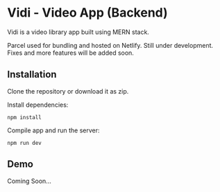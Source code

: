 # Vidi - Video App (Backend)

Vidi is a video library app built using MERN stack. 

Parcel used for bundling and hosted on Netlify. Still under development. Fixes and more features will be added soon.

## Installation

Clone the repository or download it as zip.

Install dependencies:

```
npm install
```

Compile app and run the server:

```
npm run dev
```

## Demo

Coming Soon...